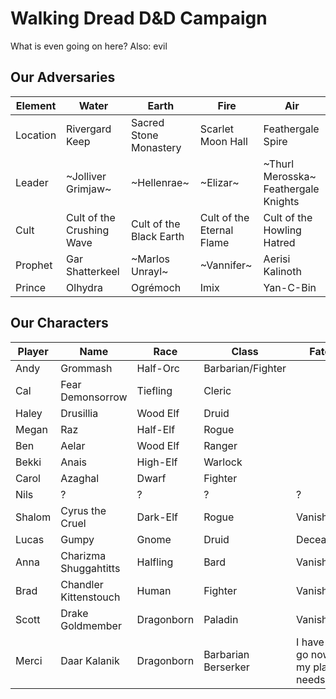 # Walking Dread D&D Campaign

What is even going on here? Also: evil

## Our Adversaries

| Element | Water | Earth | Fire | Air |
| ------- | ----- | ----- | ---- | --- |
|Location |Rivergard Keep |Sacred Stone Monastery |Scarlet Moon Hall |Feathergale Spire |
|Leader |~Jolliver Grimjaw~ |~Hellenrae~ |~Elizar~ |~Thurl Merosska~<br>Feathergale Knights |
|Cult | Cult of the Crushing Wave |Cult of the Black Earth |Cult of the Eternal Flame |Cult of the Howling Hatred |
|Prophet |Gar Shatterkeel |~Marlos Unrayl~ |~Vannifer~ |Aerisi Kalinoth |
|Prince |Olhydra |Ogrémoch |Imix |Yan-C-Bin |


## Our Characters

| Player | Name | Race | Class | Fate |
| ------ | ---- | ---- | ----- |------|
| Andy | Grommash | Half-Orc | Barbarian/Fighter |
| Cal | Fear Demonsorrow | Tiefling | Cleric |
| Haley | Drusillia | Wood Elf | Druid |
| Megan | Raz | Half-Elf | Rogue |
| Ben | Aelar | Wood Elf | Ranger |
| Bekki | Anais | High-Elf | Warlock |
| Carol | Azaghal | Dwarf | Fighter |
| Nils | ? | ? | ? | ? |
| Shalom | Cyrus the Cruel | Dark-Elf | Rogue | Vanished |
| Lucas | Gumpy | Gnome | Druid | Deceased | 
| Anna |Charizma Shuggahtitts | Halfling | Bard | Vanished |
| Brad | Chandler Kittenstouch | Human | Fighter | Vanished |
| Scott | Drake Goldmember | Dragonborn | Paladin | Vanished |
| Merci | Daar Kalanik | Dragonborn | Barbarian Berserker | I have to go now, my planet needs me|
